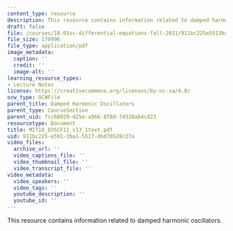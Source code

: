 ```yaml
---
content_type: resource
description: This resource contains information related to damped harmonic oscillators.
draft: false
file: /courses/18-03sc-differential-equations-fall-2011/911bc225e5913ba15517dbd70528c27a_MIT18_03SCF11_s13_1text.pdf
file_size: 170996
file_type: application/pdf
image_metadata:
  caption: ''
  credit: ''
  image-alt: ''
learning_resource_types:
- Lecture Notes
license: https://creativecommons.org/licenses/by-nc-sa/4.0/
ocw_type: OCWFile
parent_title: Damped Harmonic Oscillators
parent_type: CourseSection
parent_uid: fcc68029-d25e-a966-8f8d-74338ab4c023
resourcetype: Document
title: MIT18_03SCF11_s13_1text.pdf
uid: 911bc225-e591-3ba1-5517-dbd70528c27a
video_files:
  archive_url: ''
  video_captions_file: ''
  video_thumbnail_file: ''
  video_transcript_file: ''
video_metadata:
  video_speakers: ''
  video_tags: ''
  youtube_description: ''
  youtube_id: ''
---
```

This resource contains information related to damped harmonic oscillators.
